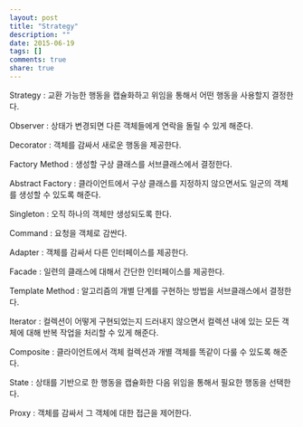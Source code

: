 ```yaml
---
layout: post
title: "Strategy"
description: ""
date: 2015-06-19
tags: []
comments: true
share: true
---
```


Strategy : 교환 가능한 행동을 캡슐화하고 위임을 통해서 어떤 행동을 사용할지 결정한다.

Observer : 상태가 변경되면 다른 객체들에게 연락을 돌릴 수 있게 해준다.

Decorator : 객체를 감싸서 새로운 행동을 제공한다.

Factory Method : 생성할 구상 클래스를 서브클래스에서 결정한다.

Abstract Factory : 클라이언트에서 구상 클래스를 지정하지 않으면서도 일군의 객체를 생성할 수 있도록 해준다.

Singleton : 오직 하나의 객체만 생성되도록 한다.

Command : 요청을 객체로 감싼다.

Adapter : 객체를 감싸서 다른 인터페이스를 제공한다.

Facade : 일련의 클래스에 대해서 간단한 인터페이스를 제공한다.

Template Method : 알고리즘의 개별 단계를 구현하는 방법을 서브클래스에서 결정한다.

Iterator : 컬렉션이 어떻게 구현되었는지 드러내지 않으면서 컬렉션 내에 있는 모든 객체에 대해 반복 작업을 처리할 수 있게 해준다.

Composite : 클라이언트에서 객체 컬렉션과 개별 객체를 똑같이 다룰 수 있도록 해준다.

State : 상태를 기반으로 한 행동을 캡슐화한 다음 위임을 통해서 필요한 행동을 선택한다.

Proxy : 객체를 감싸서 그 객체에 대한 접근을 제어한다.

